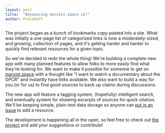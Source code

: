```yaml
---
layout: post
title:  "Announcing marxist.space v2!"
author: ProleSoft
---
```


The project began as a bunch of bookmarks copy-pasted into a site.
What was initially a one-page list of categorized links is now a moderately-sized,
and growing, collection of pages, and it's getting harder and harder to quickly
find relevant resources for a given topic.

So we've decided to redo the whole thing!
We're building a complete new app with many planned features to allow folks to
more easily find what they're looking for. We want to make it possible for
someone to get on [marxist.space](https://marxist.space) with a thought like
"I want to watch a documentary about the GPCR" and instantly have links
available. We also want to build a way for you (or for us) to find good
sources to back up claims during discussions.

The new app will feature a tagging system, (hopefully) intelligent search,
and eventually system for showing excerpts of sources for quick citation.
We'll be keeping simple, plain-text data storage so anyone can
[put in an issue](https://github.com/prolesoft/marxist.space/issues) to add
a resource.

The development is happening all in the open, so feel free to check out
[the project](https://github.com/prolesoft/marxist.space/projects/1) and add
your suggestions or contribute!
